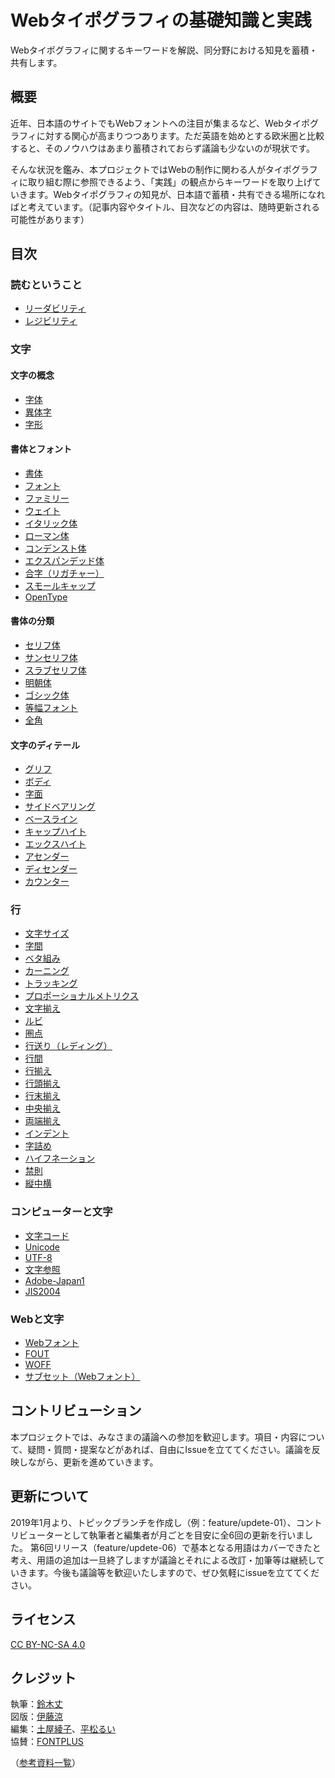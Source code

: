 # Webタイポグラフィの基礎知識と実践

Webタイポグラフィに関するキーワードを解説、同分野における知見を蓄積・共有します。  

## 概要

近年、日本語のサイトでもWebフォントへの注目が集まるなど、Webタイポグラフィに対する関心が高まりつつあります。ただ英語を始めとする欧米圏と比較すると、そのノウハウはあまり蓄積されておらず議論も少ないのが現状です。

そんな状況を鑑み、本プロジェクトではWebの制作に関わる人がタイポグラフィに取り組む際に参照できるよう、「実践」の観点からキーワードを取り上げていきます。Webタイポグラフィの知見が、日本語で蓄積・共有できる場所になればと考えています。（記事内容やタイトル、目次などの内容は、随時更新される可能性があります）

## 目次

### 読むということ

- [リーダビリティ](./terms/readability.md)
- [レジビリティ](./terms/legibility.md)

### 文字

#### 文字の概念

- [字体](./terms/jitai.md)
- [異体字](./terms/itaiji.md)
- [字形](./terms/jikei.md)

#### 書体とフォント

- [書体](./terms/typeface.md)
- [フォント](./terms/font.md)
- [ファミリー](./terms/family.md)
- [ウェイト](./terms/weight.md)
- [イタリック体](./terms/italic.md)
- [ローマン体](./terms/roman.md)
- [コンデンスト体](./terms/condensed.md)
- [エクスパンデッド体](./terms/extended.md)
- [合字（リガチャー）](./ligature.md)
- [スモールキャップ](./terms/small-caps.md)
- [OpenType](./terms/opentype.md)

#### 書体の分類

- [セリフ体](./terms/serif.md)
- [サンセリフ体](./terms/sans-serif.md)
- [スラブセリフ体](./terms/slab-serif.md)
- [明朝体](./terms/mincho.md)
- [ゴシック体](./terms/gothic.md)
- [等幅フォント](./terms/monospaced-font.md)
- [全角](./terms/fullwidth.md)

#### 文字のディテール

- [グリフ](./terms/glyph.md)
- [ボディ](./terms/body.md)
- [字面](./terms/face.md)
- [サイドベアリング](./terms/side-bearing.md)
- [ベースライン](./terms/baseline.md)
- [キャップハイト](./terms/cap-height.md)
- [エックスハイト](./terms/x-height.md)
- [アセンダー](./terms/ascender.md)
- [ディセンダー](./terms/descender.md)
- [カウンター](./terms/counter.md)

### 行

- [文字サイズ](./terms/font-size.md)
- [字間](./terms/letter-space.md)
- [ベタ組み](./terms/betagumi.md)
- [カーニング](./terms/kerning.md)
- [トラッキング](./terms/tracking.md)
- [プロポーショナルメトリクス](./terms/proportional-metrics.md)
- [文字揃え](./terms/vertical-alignment.md)
- [ルビ](./terms/ruby.md)
- [圏点](./terms/emphasis-dots.md)
- [行送り（レディング）](./terms/leading.md)
- [行間](./terms/line-space.md)
- [行揃え](./terms/text-alignment.md)
- [行頭揃え](./terms/flush-left.md)
- [行末揃え](./terms/flush-right.md)
- [中央揃え](./terms/centered.md)
- [両端揃え](./terms/justified.md)
- [インデント](./terms/indent.md)
- [字詰め](./terms/jidume.md)
- [ハイフネーション](./terms/hyphenation.md)
- [禁則](./terms/line-breaking-rules.md)
- [縦中横](./terms/horizontal-in-vertical.md)

### コンピューターと文字

- [文字コード](./terms/character-encoding.md)
- [Unicode](./terms/unicode.md)
- [UTF-8](./terms/utf-8.md)
- [文字参照](./terms/character-reference.md)
- [Adobe-Japan1](./terms/adobe-japan1.md)
- [JIS2004](./terms/jis2004.md)

### Webと文字

- [Webフォント](./terms/web-font.md)
- [FOUT](./terms/fout.md)
- [WOFF](./terms/woff.md)
- [サブセット（Webフォント）](./terms/font-subsetting.md)

## コントリビューション
本プロジェクトでは、みなさまの議論への参加を歓迎します。項目・内容について、疑問・質問・提案などがあれば、自由にIssueを立ててください。議論を反映しながら、更新を進めていきます。

## 更新について
2019年1月より、トピックブランチを作成し（例：feature/updete-01）、コントリビューターとして執筆者と編集者が月ごとを目安に全6回の更新を行いました。
第6回リリース（feature/updete-06）で基本となる用語はカバーできたと考え、用語の追加は一旦終了しますが議論とそれによる改訂・加筆等は継続していきます。今後も議論等を歓迎いたしますので、ぜひ気軽にissueを立ててください。

## ライセンス
[CC BY-NC-SA 4.0](https://creativecommons.org/licenses/by-nc-sa/4.0/)

## クレジット
執筆：[鈴木丈](https://github.com/terkel)  
図版：[伊藤涼](https://github.com/itosuzu)  
編集：[土屋綾子](https://github.com/tsuchir)、[平松るい](https://github.com/hrmtrui)  
協賛：[FONTPLUS](https://webfont.fontplus.jp)  
  
（[参考資料一覧](references.md)）
